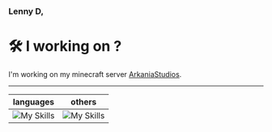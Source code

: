 ### Lenny D,

# 🛠 I working on ?
I'm working on my minecraft server [ArkaniaStudios](https://github.com/ArkaniaStudios).

---
| languages  | others  |
| -- | -- |
| ![My Skills](https://skillicons.dev/icons?i=html,php&perline=3) | ![My Skills](https://skillicons.dev/icons?i=github,git,discord&perline=3) |
